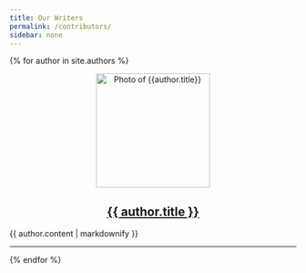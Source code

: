 ```yaml
---
title: Our Writers
permalink: /contributors/
sidebar: none
---
```


<style>
    .centered {
        text-align: center;
    }

    img.centered-img {
        display: block;
        margin-left: auto;
        margin-right: auto;
    }
</style>

{% for author in site.authors %}
<div class="centered">
    <img src="{{author.image}}"
         width="200"
         height="auto"
         alt="Photo of {{author.title}}"
         class="centered-img" />
    <h2>
        <a href="{{ author.url }}">
            {{ author.title }}
        </a>
    </h2>
</div>
<p>{{ author.content | markdownify }}</p>
<hr/>
{% endfor %}
